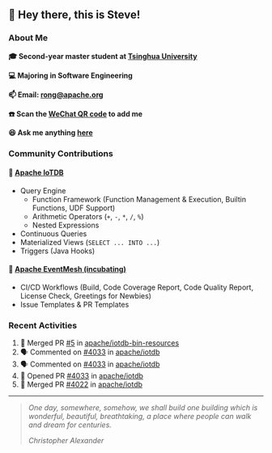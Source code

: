 ## 👋 Hey there, this is Steve!

### About Me

**🎓 Second-year master student at [Tsinghua University](https://www.tsinghua.edu.cn/)**

**💻 Majoring in Software Engineering**

**📫 Email: rong@apache.org**

**☎️ Scan the [WeChat QR code](https://github.com/SteveYurongSu/SteveYurongSu/issues/1) to add me**

**😆 Ask me anything <a href="https://github.com/SteveYurongSu/SteveYurongSu/issues">here</a>**

### Community Contributions

#### 🚀 [Apache IoTDB](https://github.com/apache/iotdb/pulls?q=is%3Apr+author%3ASteveYurongSu)

- Query Engine
  - Function Framework (Function Management & Execution, Builtin Functions, UDF Support)
  - Arithmetic Operators (`+`, `-`, `*`, `/`, `%`)
  - Nested Expressions
- Continuous Queries
- Materialized Views (`SELECT ... INTO ...`)
- Triggers (Java Hooks)

#### 🚀 [Apache EventMesh (incubating)](https://github.com/apache/incubator-eventmesh/pulls?q=is%3Apr+author%3ASteveYurongSu)

- CI/CD Workflows (Build, Code Coverage Report, Code Quality Report, License Check, Greetings for Newbies)
- Issue Templates & PR Templates 

### Recent Activities
<!--START_SECTION:activity-->

1. 🎉 Merged PR [#5](https://github.com/apache/iotdb-bin-resources/pull/5) in [apache/iotdb-bin-resources](https://github.com/apache/iotdb-bin-resources)
2. 🗣 Commented on [#4033](https://github.com/apache/iotdb/issues/4033) in [apache/iotdb](https://github.com/apache/iotdb)
3. 🗣 Commented on [#4033](https://github.com/apache/iotdb/issues/4033) in [apache/iotdb](https://github.com/apache/iotdb)
4. 💪 Opened PR [#4033](https://github.com/apache/iotdb/pull/4033) in [apache/iotdb](https://github.com/apache/iotdb)
5. 🎉 Merged PR [#4022](https://github.com/apache/iotdb/pull/4022) in [apache/iotdb](https://github.com/apache/iotdb)
<!--END_SECTION:activity-->

---

> *One day, somewhere, somehow, we shall build one building which is wonderful, beautiful, breathtaking, a place where people can walk and dream for centuries.*
>
> *Christopher Alexander*
